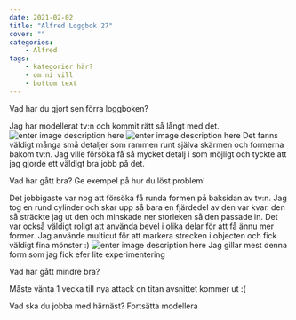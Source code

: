 ```yaml
---
date: 2021-02-02
title: "Alfred Loggbok 27"
cover: ""
categories: 
    - Alfred
tags:
    - kategorier här?
    - om ni vill
    - bottom text
---
```



Vad har du gjort sen förra loggboken?

Jag har modellerat tv:n och kommit rätt så långt med det.
![enter image description here](https://cdn.discordapp.com/attachments/493512369662590977/806132208049192960/unknown.png)
![enter image description here](https://cdn.discordapp.com/attachments/782972703140872192/806141788867919912/unknown.png)
Det fanns väldigt många små detaljer som rammen runt själva skärmen och formerna bakom tv:n. Jag ville försöka få så mycket detalj i som möjligt och tyckte att jag gjorde ett väldigt bra jobb på det.

Vad har gått bra? Ge exempel på hur du löst problem!

Det jobbigaste var nog att försöka få runda formen på baksidan av tv:n. Jag tog en rund cylinder och skar upp så bara en fjärdedel av den var kvar. den så sträckte jag ut den och minskade ner storleken så den passade in. Det var också väldigt roligt att använda bevel i olika delar för att få ännu mer former. 
Jag använde multicut för att markera strecken i objecten och fick väldigt fina mönster :)
![enter image description here](https://cdn.discordapp.com/attachments/782972703140872192/806143642561282078/unknown.png)
Jag gillar mest denna form som jag fick efer lite experimentering

Vad har gått mindre bra? 

Måste vänta 1 vecka till nya attack on titan avsnittet kommer ut :(

Vad ska du jobba med härnäst?
Fortsätta modellera
